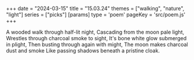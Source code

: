 +++
date = "2024-03-15"
title = "15.03.24"
themes = ["walking", "nature", "light"]
series = ["picks"]
[params]
  type = 'poem'
  pageKey = 'src/poem.js'
+++

A wooded walk through half-lit night,
Cascading from the moon pale light,
Wrestles through charcoal smoke to sight,
It's bone white glow submerged in plight,
Then busting through again with might,
The moon makes charcoal dust and smoke 
Like passing shadows beneath a pristine cloak.

